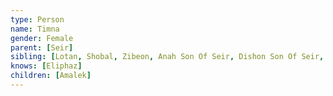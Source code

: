 ```yaml
---
type: Person
name: Timna
gender: Female
parent: [Seir]
sibling: [Lotan, Shobal, Zibeon, Anah Son Of Seir, Dishon Son Of Seir, Ezer, Dishan]
knows: [Eliphaz]
children: [Amalek]
---
```

